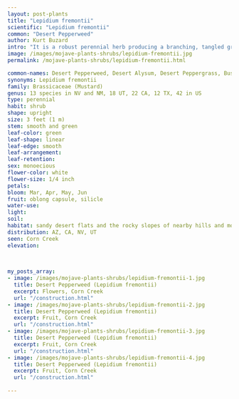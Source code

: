 ```yaml
---
layout: post-plants
title: "Lepidium fremontii"
scientific: "Lepidium fremontii"
common: "Desert Pepperweed"
author: Kurt Buzard
intro: "It is a robust perennial herb producing a branching, tangled gray stem to about a meter in height. The many sprawling stems are foliated in linear leaves up to about 10 centimeters long which may have several fingerlike lobes. The plant produces thick racemes of many small flowers. Each flower has spoon-shaped white petals just a few millimeters long. The fruit is a mostly flattened oblong to rounded capsule under a centimeter long."
image: /images/mojave-plants-shrubs/lepidium-fremontii.jpg
permalink: /mojave-plants-shrubs/lepidium-fremontii.html

common-names: Desert Pepperweed, Desert Alysum, Desert Peppergrass, Bush Pepperwort
synonyms: Lepidium fremontii
family: Brassicaceae (Mustard)
genus: 13 species in NV and NM, 18 UT, 22 CA, 12 TX, 42 in US
type: perennial
habit: shrub
shape: upright
size: 3 feet (1 m)
stem: smooth and green
leaf-color: green
leaf-shape: linear
leaf-edge: smooth
leaf-arrangement: 
leaf-retention: 
sex: monoecious
flower-color: white
flower-size: 1/4 inch
petals: 
bloom: Mar, Apr, May, Jun 
fruit: oblong capsule, silicle
water-use: 
light: 
soil: 
habitat: sandy desert flats and the rocky slopes of nearby hills and mountains
distribution: AZ, CA, NV, UT
seen: Corn Creek
elevation: 
 
   

my_posts_array:
- image: /images/mojave-plants-shrubs/lepidium-fremontii-1.jpg
  title: Desert Pepperweed (Lepidium fremontii)
  excerpt: Flowers, Corn Creek
  url: "/construction.html"
- image: /images/mojave-plants-shrubs/lepidium-fremontii-2.jpg
  title: Desert Pepperweed (Lepidium fremontii)
  excerpt: Fruit, Corn Creek
  url: "/construction.html"
- image: /images/mojave-plants-shrubs/lepidium-fremontii-3.jpg
  title: Desert Pepperweed (Lepidium fremontii)
  excerpt: Fruit, Corn Creek
  url: "/construction.html"
- image: /images/mojave-plants-shrubs/lepidium-fremontii-4.jpg
  title: Desert Pepperweed (Lepidium fremontii)
  excerpt: Fruit, Corn Creek
  url: "/construction.html"
 
---
```

  
  
 <p></p>
  